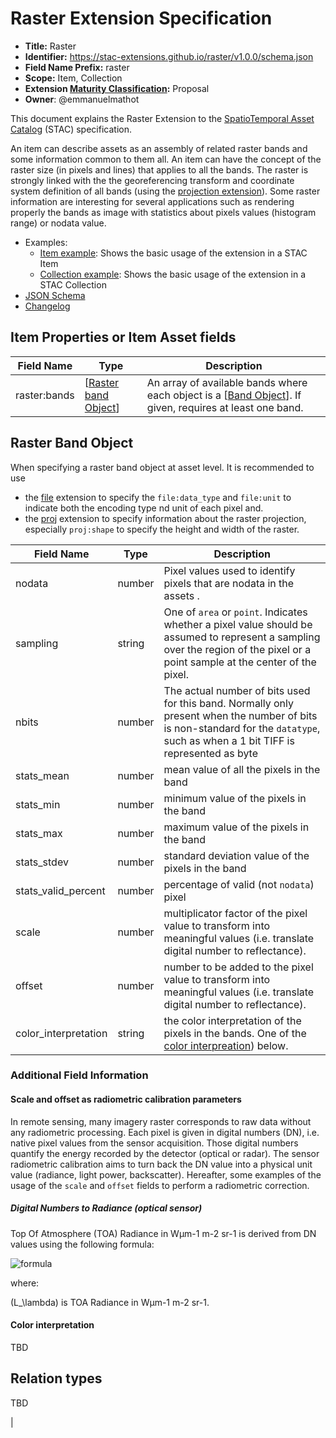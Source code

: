 # Raster Extension Specification

- **Title:** Raster
- **Identifier:** https://stac-extensions.github.io/raster/v1.0.0/schema.json
- **Field Name Prefix:** raster
- **Scope:** Item, Collection
- **Extension [Maturity Classification](https://github.com/radiantearth/stac-spec/tree/master/extensions/README.md#extension-maturity):** Proposal
- **Owner**: @emmanuelmathot

This document explains the Raster Extension to the [SpatioTemporal Asset Catalog](https://github.com/radiantearth/stac-spec) (STAC) specification.

An item can describe assets as an assembly of related raster bands and some information common to them all. An item can have the concept of the raster size (in pixels and lines) that applies to all the bands. The raster is strongly linked with the the georeferencing transform and coordinate system definition of all bands (using the [projection extension](https://github.com/radiantearth/stac-spec/tree/master/extensions/projection)). Some raster information are interesting for several applications such as rendering properly the bands as image with statistics about pixels values (histogram range) or nodata value.

- Examples:
  - [Item example](examples/item.json): Shows the basic usage of the extension in a STAC Item
  - [Collection example](examples/collection.json): Shows the basic usage of the extension in a STAC Collection
- [JSON Schema](json-schema/schema.json)
- [Changelog](./CHANGELOG.md)

## Item Properties or Item Asset fields

| Field Name   | Type                                         | Description                                                                                                              |
|--------------|----------------------------------------------|--------------------------------------------------------------------------------------------------------------------------|
| raster:bands | \[[Raster band Object](#raster-band-object)] | An array of available bands where each object is a \[[Band Object](#band-object)]. If given, requires at least one band. |

## Raster Band Object

When specifying a raster band object at asset level. It is recommended to use 

- the [file](https://github.com/stac-extensions/file) extension to specify the `file:data_type` and `file:unit` to indicate both the encoding type nd unit of each pixel and.
- the [proj](https://github.com/radiantearth/stac-spec/tree/master/extensions/projection) extension to specify information about the raster projection, especially `proj:shape` to specify the height and width of the raster.

| Field Name           | Type   | Description                                                                                                                                                                      |
|----------------------|--------|----------------------------------------------------------------------------------------------------------------------------------------------------------------------------------|
| nodata               | number | Pixel values used to identify pixels that are nodata in the assets .                                                                                                             |
| sampling             | string | One of `area` or `point`. Indicates whether a pixel value should be assumed to represent a sampling over the region of the pixel or a point sample at the center of the pixel.   |
| nbits                | number | The actual number of bits used for this band. Normally only present when the number of bits is non-standard for the `datatype`, such as when a 1 bit TIFF is represented as byte |
| stats_mean           | number | mean value of all the pixels in the band                                                                                                                                         |
| stats_min            | number | minimum value of the pixels in the band                                                                                                                                          |
| stats_max            | number | maximum value of the pixels in the band                                                                                                                                          |
| stats_stdev          | number | standard deviation value of the pixels in the band                                                                                                                               |
| stats_valid_percent  | number | percentage of valid (not `nodata`) pixel                                                                                                                                         |
| scale                | number | multiplicator factor of the pixel value to transform into meaningful values (i.e. translate digital number to reflectance).                                                      |
| offset               | number | number to be added to the pixel value to transform into meaningful values (i.e. translate digital number to reflectance).                                                        |
| color_interpretation | string | the color interpretation of the pixels in the bands. One of the [color interpreation](#color-interpretation)) below.                                                             |

### Additional Field Information

#### Scale and offset as radiometric calibration parameters

In remote sensing, many imagery raster corresponds to raw data without any radiometric processing. Each pixel is given in digital numbers (DN), i.e. native pixel values from the sensor acquisition. Those digital numbers quantify the energy recorded by the detector (optical or radar). The sensor radiometric calibration aims to turn back the DN value into a physical unit value (radiance, light power, backscatter). Hereafter, some examples of the usage of the `scale` and `offset` fields to perform a radiometric correction.

##### Digital Numbers to Radiance (optical sensor)

Top Of Atmosphere (TOA) Radiance in Wμm-1 m-2 sr-1 is derived from DN values using the following formula:

![formula](https://render.githubusercontent.com/render/math?math=L_\lambda%20=%20scale%20\times%20DN%20%2B%20offset)

where:

\(L_\lambda\) is TOA Radiance in Wμm-1 m-2 sr-1.

#### Color interpretation

TBD

## Relation types

TBD

<!-- The following types should be used as applicable `rel` types in the
[Link Object](https://github.com/radiantearth/stac-spec/tree/master/item-spec/item-spec.md#link-object).

| Type           | Description                           |     |
|----------------|---------------------------------------|-----|
| fancy-rel-type | This link points to a fancy resource. | --> |
